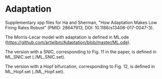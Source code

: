 # Adaptation
Supplementary xpp files for Ha and Sherman, "How Adaptation Makes Low Firing Rates Robust" (PMID: 28647913, DOI: 10.1186/s13408-017-0047-3).

The Morris-Lecar model with adaptation is defined in ML.ode (https://github.com/artielbm/Adaptation/blob/master/ML.ode).

The version with a SNIC, corresponding to Fig. 11 in the paper, is defined in ML_SNIC.set (./ML_SNIC.set). 

The version with a Hopf bifurcation, corresponding to Fig. 12, is defined in ML_Hopf.set (./ML_Hopf.set).
